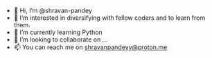 - 👋 Hi, I’m @shravan-pandey
- 👀 I’m interested in diversifying with fellow coders and to learn from them.
- 🌱 I’m currently learning Python
- 💞️ I’m looking to collaborate on ...
- 📫 You can reach me on shravanpandeyy@proton.me

<!---
shravan-pandey/shravan-pandey is a ✨ special ✨ repository because its `README.md` (this file) appears on your GitHub profile.
You can click the Preview link to take a look at your changes.
--->

